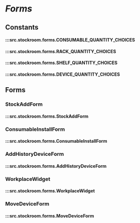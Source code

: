 # ***Forms***

## Constants
#### :::src.stockroom.forms.CONSUMABLE_QUANTITY_CHOICES
#### :::src.stockroom.forms.RACK_QUANTITY_CHOICES
#### :::src.stockroom.forms.SHELF_QUANTITY_CHOICES
#### :::src.stockroom.forms.DEVICE_QUANTITY_CHOICES


## Forms

### StockAddForm
#### :::src.stockroom.forms.StockAddForm

### ConsumableInstallForm
#### :::src.stockroom.forms.ConsumableInstallForm

### AddHistoryDeviceForm
#### :::src.stockroom.forms.AddHistoryDeviceForm

### WorkplaceWidget
#### :::src.stockroom.forms.WorkplaceWidget

### MoveDeviceForm
#### :::src.stockroom.forms.MoveDeviceForm
